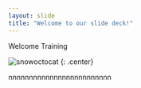 ```yaml
---
layout: slide
title: "Welcome to our slide deck!"
---
```

Welcome Training

![snowoctocat](https://octodex.github.com/images/snowoctocat.png)
{: .center}

nnnnnnnnnnnnnnnnnnnnnnnnn
